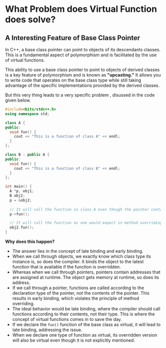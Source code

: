 # What Problem does Virtual Function does solve?

## A Interesting Feature of Base Class Pointer

In C++, a base class pointer can point to objects of its descendants classes. This is a fundamental aspect of polymorphism and is facilitated by the use of virtual functions.

This ability to use a base class pointer to point to objects of derived classes is a key feature of polymorphism and is known as **"upcasting."** It allows you to write code that operates on the base class type while still taking advantage of the specific implementations provided by the derived classes.

But this very thing leads to a very specific problem , disussed in  the code given below.

```cpp
#include<bits/stdc++.h>
using namespace std;

class A {
public:
  void fun() {
    cout << "This is a function of class A" << endl;
  }
};

class B : public A {
public:
  void fun() {
    cout << "This is a function of class B" << endl;
  }
};

int main() {
  A *p, obj1;
  B obj2;
  p = &obj2;
  
  // It will call the function in class A even though the pointer contains the address of class type B;
  p->fun();

  // It will call the function as one would expect in method overriding case.
  obj2.fun();
}

```

**Why does this happen?**
  
  - The answer lies in the concept of late binding and early binding.
  - When we call through objects, we exactly know which class type its instance is, so does the compiler. It binds the object to the latest function that is available if the function is overridden.
  - Whereas when we call through pointers, pointers contain addresses that are assigned at runtime. The object gets memory at runtime, so does its address.
  - If we call through a pointer, functions are called according to the declaration type of the pointer, not the contents of the pointer. This results in early binding, which violates the principle of method overriding.
  - The ideal behavior would be late binding, where the compiler should call functions according to their contents, not their type. This is where the concept of virtual functions comes in to save the day.
  - If we declare the `fun()` function of the base class as virtual, it will lead to late binding, addressing the issue.
  - When we declare one type of function as virtual, its overridden version will also be virtual even though it is not explicitly mentioned.
